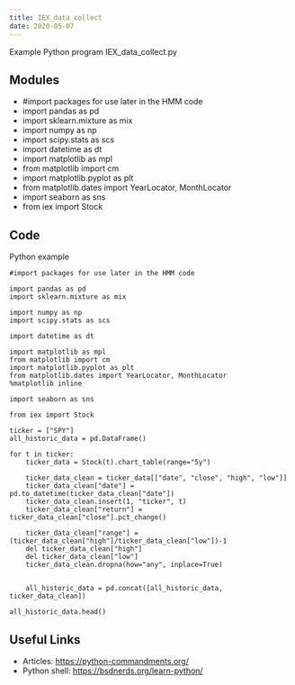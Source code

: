 ```yaml
---
title: IEX_data_collect
date: 2020-05-07
---
```

Example Python program IEX_data_collect.py

## Modules

* #import packages for use later in the HMM code
* import pandas as pd
* import sklearn.mixture as mix
* import numpy as np
* import scipy.stats as scs
* import datetime as dt
* import matplotlib as mpl
* from matplotlib import cm
* import matplotlib.pyplot as plt
* from matplotlib.dates import YearLocator, MonthLocator
* import seaborn as sns
* from iex import Stock

## Code

Python example

    #import packages for use later in the HMM code
    
    import pandas as pd
    import sklearn.mixture as mix
    
    import numpy as np
    import scipy.stats as scs
    
    import datetime as dt
    
    import matplotlib as mpl
    from matplotlib import cm
    import matplotlib.pyplot as plt
    from matplotlib.dates import YearLocator, MonthLocator
    %matplotlib inline
    
    import seaborn as sns
    
    from iex import Stock
    
    ticker = ["SPY"]
    all_historic_data = pd.DataFrame()
    
    for t in ticker:
        ticker_data = Stock(t).chart_table(range="5y")
        
        ticker_data_clean = ticker_data[["date", "close", "high", "low"]]
        ticker_data_clean["date"] = pd.to_datetime(ticker_data_clean["date"])
        ticker_data_clean.insert(1, "ticker", t)
        ticker_data_clean["return"] = ticker_data_clean["close"].pct_change()
        
        ticker_data_clean["range"] = (ticker_data_clean["high"]/ticker_data_clean["low"])-1
        del ticker_data_clean["high"]
        del ticker_data_clean["low"]
        ticker_data_clean.dropna(how="any", inplace=True)
    
        
        all_historic_data = pd.concat([all_historic_data, ticker_data_clean])
    
    all_historic_data.head()

## Useful Links

- Articles: https://python-commandments.org/
- Python shell: https://bsdnerds.org/learn-python/
